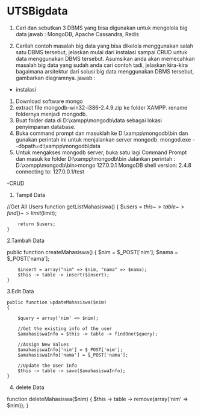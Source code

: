 # UTSBigdata
1. Cari dan sebutkan 3 DBMS yang bisa digunakan untuk mengelola big data
jawab :
MongoDB, Apache Cassandra, Redis

2. Carilah contoh masalah big data yang bisa dikelola menggunakan salah satu DBMS tersebut, jelaskan mulai dari instalasi sampai CRUD untuk data menggunakan DBMS tersebut. Asumsikan anda akan memecahkan masalah big data yang sudah anda cari contoh tadi, jelaskan kira-kira bagaimana arsitektur dari solusi big data menggunakan DBMS tersebut, gambarkan diagramnya.
jawab :
- instalasi 
1.	Download software mongo
2.	extract file mongodb-win32-i386-2.4.9.zip ke folder XAMPP. rename foldernya menjadi mongodb.  
3.	Buat folder data di  D:\xampp\mongodb\data sebagai lokasi penyimpanan database.
4.	Buka command prompt dan masuklah ke D:\xampp\mongodb\bin dan gunakan perintah ini untuk menjalankan server mongodb.
mongod.exe --dbpath=d:\xampp\mongodb\data
5.	Untuk mengakses mongodb server, buka satu lagi Command Prompt dan masuk ke folder D:\xampp\mongodb\bin
Jalankan perintah :
D:\xampp\mongodb\bin>mongo 127.0.0.1
MongoDB shell version: 2.4.8
connecting to: 127.0.0.1/test
>

-CRUD
1. Tampil Data

//Get All Users
    function getListMahasiswa() 
    {
        $users = $this -> table -> find() -> limit($limit);

        return $users;
    }

2.Tambah Data

  public function createMahasiswa() 
  {
        $nim = $_POST['nim'];
        $nama = $_POST['nama'];

        $insert = array("nim" => $nim, "nama" => $nama);
        $this -> table -> insert($insert);
    }
3.Edit Data

    public function updateMahasiswa($nim) 
    {

        $query = array('nim' => $nim);

        //Get the existing info of the user
        $amahasiswaInfo = $this -> table -> findOne($query);

        //Assign New Values
        $amahasiswaInfo['nim'] = $_POST['nim'];
        $amahasiswaInfo['nama'] = $_POST['nama'];

        //Update the User Info
        $this -> table -> save($amahasiswaInfo);
    }
4. delete  Data

  function deleteMahasiswa($nim) 
  {
        $this -> table -> remove(array('nim' => $nim));
    }
